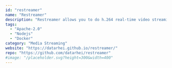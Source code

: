 ```yaml
---
id: "restreamer"
name: "Restreamer"
description: "Restreamer allows you to do h.264 real-time video streaming on your website without a streaming provider."
tags:
  - "Apache-2.0"
  - "Nodejs"
  - "Docker"
category: "Media Streaming"
website: "https://datarhei.github.io/restreamer/"
repo: "https://github.com/datarhei/restreamer"
#image: "/placeholder.svg?height=300&width=400"
---
```



